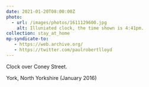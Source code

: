 ```yaml
---
date: 2021-01-20T08:00:00Z
photo:
  - url: /images/photos/1611129600.jpg
    alt: Illuniated clock, the time shown is 4:41pm.
collection: stay_at_home
mp-syndicate-to:
   - https://web.archive.org/
   - https://twitter.com/paulrobertlloyd
---
```

Clock over Coney Street.

York, North Yorkshire (January 2016)
